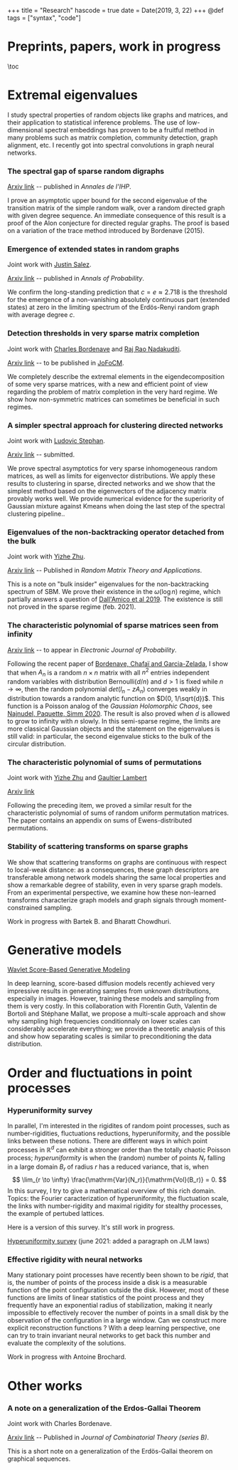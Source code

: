 +++
title = "Research"
hascode = true
date = Date(2019, 3, 22)
+++
@def tags = ["syntax", "code"]

# Preprints, papers, work in progress

\toc



# Extremal eigenvalues

I study spectral properties of random objects like graphs and matrices, and their application to statistical inference problems. The use of low-dimensional spectral embeddings has proven to be a fruitful method in many problems such as matrix completion, community detection, graph alignment, etc. I recently got into spectral convolutions in graph neural networks. 


### The spectral gap of sparse random digraphs 

[Arxiv link](https://arxiv.org/abs/1708.00530) -- published in *Annales de l'IHP*. 

I prove an asymptotic upper bound for the second eigenvalue of the transition matrix of the simple random walk, over a random directed graph with given degree sequence. An immediate consequence of this result is a proof of the Alon conjecture for directed regular graphs. The proof is based on a variation of the trace method introduced by Bordenave (2015). 

### Emergence of extended states in random graphs

Joint work with [Justin Salez](https://www.ceremade.dauphine.fr/~salez/). 

[Arxiv link](https://arxiv.org/abs/1809.07587) -- published in *Annals of Probability*. 

We confirm the long-standing prediction that $c=e \approx 2.718$ is the threshold for the emergence of a non-vanishing absolutely continuous part (extended states) at zero in the limiting spectrum of the Erdös-Renyi random graph with average degree $c$.

### Detection thresholds in very sparse matrix completion

Joint work with [Charles Bordenave](http://www.i2m.univ-amu.fr/perso/charles.bordenave/start) and [Raj Rao Nadakuditi](https://web.eecs.umich.edu/~rajnrao/). 

[Arxiv link](https://arxiv.org/abs/2005.06062) -- to be published in [JoFoCM](https://www.springer.com/journal/10208).  

We completely describe the extremal elements in the eigendecomposition of some very sparse matrices, with a new and efficient point of view regarding the problem of matrix completion in the very hard regime. We show how non-symmetric matrices can sometimes be beneficial in such regimes.


### A simpler spectral approach for clustering directed networks

Joint work with [Ludovic Stephan](https://www.lstephan.fr/).

 [Arxiv link](https://arxiv.org/abs/2102.03188) -- submitted. 

 We prove spectral asymptotics for very sparse inhomogeneous random matrices, as well as limits for eigenvector distributions. We apply these results to clustering in sparse, directed networks and we show that the simplest method based on the eigenvectors of the adjacency matrix provably works well. We provide numerical evidence for the superiority of Gaussian mixture against Kmeans when doing the last step of the spectral clustering pipeline.. 



### Eigenvalues of the non-backtracking operator detached from the bulk

Joint work with [Yizhe Zhu](https://sites.google.com/uci.edu/yizhezhu). 

[Arxiv link](https://arxiv.org/abs/1907.05603) -- Published in *Random Matrix Theory and Applications*.

This is a note on "bulk insider" eigenvalues for the non-backtracking spectrum of SBM. We prove their existence in the $\omega(\log n)$ regime, which partially answers a question of [Dall'Amico et al 2019](https://arxiv.org/abs/1901.09715). The existence is still not proved in the sparse regime (feb. 2021).

 
### The characteristic polynomial of sparse matrices seen from infinity

[Arxiv link](https://arxiv.org/abs/2106.00593) -- to appear in *Electronic Journal of Probability*. 

Following the recent paper of [Bordenave, Chafaï and Garcia-Zelada](https://arxiv.org/pdf/2012.05602.pdf), I show that when $A_n$ is a random $n\times n$ matrix with all $n^2$ entries independent random variables with distribution $\mathrm{Bernoulli}(d/n)$ and $d>1$ is fixed while $n \to \infty$, then the random polynomial $det(I_n - zA_n)$ converges weakly in distribution towards a random analytic function on $D(0, 1/\sqrt{d})$. This function is a Poisson analog of the *Gaussian Holomorphic Chaos*, see [Najnudel, Paquette, Simm 2020](https://arxiv.org/pdf/2011.01823.pdf).  The result is also proved when $d$ is allowed to grow to infinity with $n$ slowly. In this semi-sparse regime, the limits are more classical Gaussian objects and the statement on the eigenvalues is still valid: in particular, the second eigenvalue sticks to the bulk of the circular distribution. 

### The characteristic polynomial of sums of permutations

Joint work with [Yizhe Zhu](https://sites.google.com/uci.edu/yizhezhu) and [Gaultier Lambert](http://user.math.uzh.ch/gaultier/) 

[Arxiv link](https://arxiv.org/abs/2204.00524) 

Following the preceding item, we proved a similar result for the characteristic polynomial of sums of random uniform permutation matrices. The paper contains an appendix on sums of Ewens-distributed permutations. 

### Stability of scattering transforms on sparse graphs

We show that scattering transforms on graphs are continuous with respect to local-weak distance: as a consequences, these graph descriptors are transferable among network models sharing the same local properties and show a remarkable degree of stability, even in very sparse graph models. From an experimental perspective, we examine how these non-learned transforms characterize graph models and graph signals through moment-constrained sampling. 

Work in progress with Bartek B. and Bharatt Chowdhuri. 


# Generative models

[Wavlet Score-Based Generative Modeling](https://arxiv.org/abs/2208.05003)

In deep learning, score-based diffusion models recently achieved very impressive results in generating samples from unknown distributions, especially in images. However, training these models and sampling from them is very costly. In this collaboration with Florentin Guth, Valentin de Bortoli and Stéphane Mallat, we propose a multi-scale approach and show why sampling high frequencies conditionnaly on lower scales can considerably accelerate everything; we provide a theoretic analysis of this and show how separating scales is similar to preconditioning the data distribution. 


# Order and fluctuations in point processes

### Hyperuniformity survey

In parallel, I'm interested in the rigidites of random point processes, such as number-rigidities, fluctuations reductions, hyperuniformity, and the possible links between these notions. There are different ways in which point processes in $\mathbb{R}^d$ can exhibit a stronger order than the totally chaotic Poisson process; *hyperuniformity* is when the (random) number of points $N_r$ falling in a large domain $B_r$ of radius $r$ has a reduced variance, that is, when 
$$ \lim_{r \to \infty} \frac{\mathrm{Var}(N_r)}{\mathrm{Vol}(B_r)} = 0. $$ 
In this survey, I try to give a mathematical overview of this rich domain. Topics: the Fourier caracterization of hyperuniformity, the fluctuation scale, the links with number-rigidity and maximal rigidity for stealthy processes, the example of pertubed lattices. 

Here is a version of this survey. It's still work in progress.

[Hyperuniformity survey](/assets/survey_hyperuniformity.pdf) (june 2021: added a paragraph on JLM laws)



### Effective rigidity with neural networks

Many stationary point processes have recently been shown to be *rigid*, that is, the number of points of the process inside a disk is a measurable function of the point configuration outside the disk. However, most of these functions are limits of linear statistics of the point process and they frequently have an exponential radius of stabilization, making it nearly impossible to effectively recover the number of points in a small disk by the observation of the configuration in a large window. Can we construct more explicit reconstruction functions ? With a deep learning perspective, one can try to train invariant neural networks to get back this number and evaluate the complexity of the solutions. 

Work in progress with Antoine Brochard. 



# Other works




### A note on a generalization of the Erdos-Gallai Theorem

Joint work with Charles Bordenave. 

[Arxiv link](https://arxiv.org/abs/1712.03520)
 -- Published in *Journal of Combinatorial Theory (series B)*.

This is a short note on a generalization of the Erdös-Gallai theorem on graphical sequences.

